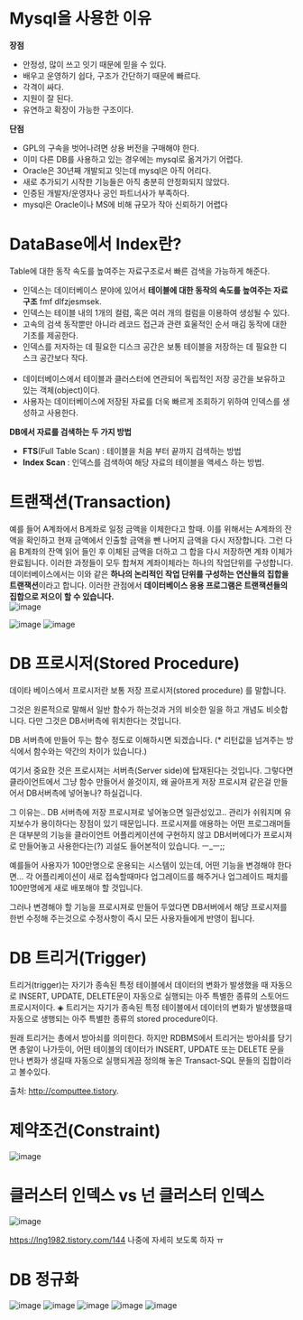 # Mysql을 사용한 이유
**장점**
- 안정성, 많이 쓰고 잇기 때문에 믿을 수 있다.
- 배우고 운영하기 쉽다, 구조가 간단하기 때문에 빠르다.
- 각격이 싸다.
- 지원이 잘 된다.
- 유연하고 확장이 가능한 구조이다.

**단점**
+ GPL의 구속을 벗어나려면 상용 버전을 구매해야 한다.
+ 이미 다른 DB를 사용하고 있는 경우에는 mysql로 옮겨가기 어렵다.
+ Oracle은 30년째 개발되고 잇는데 mysql은 아직 어리다.
+ 새로 추가되기 시작한 기능들은 아직 충분히 안정화되지 않았다.
+ 인증된 개발자/운영자나 공인 파트너사가 부족하다.
+ mysql은 Oracle이나 MS에 비해 규모가 작아 신뢰하기 어렵다


# DataBase에서 Index란?
Table에 대한 동작 속도를 높여주는 자료구조로서 빠른 검색을 가능하게 해준다.

+ 인덱스는 데이터베이스 분야에 있어서 **테이블에 대한 동작의 속도를 높여주는 자료 구조** fmf dlfzjesmsek.
+ 인덱스는 테이블 내의 1개의 컬럼, 혹은 여러 개의 컬럼을 이용하여 생성될 수 있다.
+ 고속의 검색 동작뿐만 아니라 레코드 접근과 관련 효울적인 순서 매김 동작에 대한 기초를 제공한다.
+ 인덱스를 저자하는 데 필요한 디스크 공간은 보통 테이블을 저장하는 데 필요한 디스크 공간보다 작다.
<br><br>
+ 데이터베이스에서 테이블과 클러스터에 연관되어 독립적인 저장 공간을 보유하고 있는 객체(object)이다.
+ 사용자는 데이터베이스에 저장된 자료를 더욱 빠르게 조회하기 위하여 인덱스를 생성하고 사용한다.

**DB에서 자료를 검색하는 두 가지 방법** <br>
+ **FTS**(Full Table Scan) : 테이블을 처음 부터 끝까지 검색하는 방법
+ **Index Scan** : 인덱스를 검색하여 해당 자료의 테이블을 액세스 하는 방법.

# 트랜잭션(Transaction)
예를 들어 A계좌에서 B계좌로 일정 금액을 이체한다고 할때. 이를 위해서는 A계좌의 잔액을 확인하고 현재 금액에서 인출할 금액을 뺀 나머지 금액을 다시 저장합니다. 그런 다음 B계좌의 잔액 읽어 들인 후 이체된 금액을 더하고 그 합을 다시 저장하면 계좌 이체가 완료됩니다.
이러한 과정들이 모두 합쳐져 계좌이체라는 하나의 작업단위를 구성합니다.
데이터베이스에서는 이와 같은 **하나의 논리적인 작업 단위를 구성하는 연산들의 집합을 트랜잭션**이라고 합니다.
이러한 관점에서 **데이터베이스 응용 프로그램은 트랜잭션들의 집합으로 저으이 할 수 있습니다.** <br>
![image](https://user-images.githubusercontent.com/41488792/47812984-1c510880-dd8d-11e8-9936-129c05609d32.png)

![image](https://user-images.githubusercontent.com/41488792/47813174-a00af500-dd8d-11e8-9016-e40cb3d1737a.png)
![image](https://user-images.githubusercontent.com/41488792/47813335-20c9f100-dd8e-11e8-9c6e-d0cd1f9cdf79.png)

# DB 프로시저(Stored Procedure)
데이타 베이스에서 프로시저란 보통 저장 프로시저(stored procedure)
를 말합니다.

그것은 원론적으로 말해서 일반 함수가 하는것과 거의 비슷한 일을 하고
개념도 비슷합니다. 다만 그것은 DB서버측에 위치한다는 것입니다.

DB 서버측에 만들어 두는 함수 정도로 이해하시면 되겠습니다.
(* 리턴값을 넘겨주는 방식에서 함수와는 약간의 차이가 있습니다.)

여기서 중요한 것은 프로시져는 서버측(Server side)에 탑재된다는 것입니다.
그렇다면 클라이언트에서 그냥 함수 만들어서 쓸것이지, 왜 골아프게 저장 프로시져
같은걸 만들어서 DB서버측에 넣어놓나? 하실겁니다.

그 이유는.. DB 서버측에 저장 프로시져로 넣어놓으면 일관성있고.. 관리가 쉬워지며
유지보수가 용이하다는 장점이 있기 때문입니다.
프로시져를 애용하는 어떤 프로그래머들은 대부분의 기능을 클라이언트 어플리케이션에
구현하지 않고 DB서버에다가 프로시져로 만들어놓고 사용한다는(?) 괴설도 들어본적이
있습니다. ㅡ_ㅡ;;

예를들어 사용자가 100만명으로 운용되는 시스템이 있는데, 어떤 기능을 변경해야 한다면...
각 어플리케이션이 새로 접속할때마다 업그레이드를 해주거나 업그레이드 패치를
100만명에게 새로 배포해야 할 것입니다.

그러나 변경해야 할 기능을 프로시져로 만들어 두었다면 DB서버에서 해당 프로시져를
한번 수정해 주는것으로 수정사항이 즉시 모든 사용자들에게 반영이 됩니다.

# DB 트리거(Trigger)
트리거(trigger)는 자기가 종속된 특정 테이블에서 데이터의 변화가 발생했을 때 자동으로 INSERT, UPDATE, DELETE문이 자동으로 실행되는 아주 특별한 종류의 스토어드 프로시저이다.
◈ 트리거는 자기가 종속된 특정 테이블에서 데이터의 변화가 발생했을때 자동으로 생행되는 아주 특별한 종류의 stored procedure이다.

원래 트리거는 총에서 방아쇠를 의미한다. 하지만 RDBMS에서 트리거는 방아쇠를 당기면 총알이 나가듯이, 어떤 테이블의 데이터가 INSERT, UPDATE 또는 DELETE 문을 만나 변화가 생길때 자동으로 실행되게끔 정의해 놓은 Transact-SQL 문들의 집합이라고 볼수있다. 



출처: http://computtee.tistory.

# 제약조건(Constraint)
![image](https://user-images.githubusercontent.com/41488792/47814207-625b9b80-dd90-11e8-984e-ec8439ede961.png)

# 클러스터 인덱스 vs 넌 클러스터 인덱스
![image](https://user-images.githubusercontent.com/41488792/47814554-5ae8c200-dd91-11e8-9b90-5cd5b3a15969.png)

https://lng1982.tistory.com/144
나중에 자세히 보도록 하자 ㅠ

# DB 정규화
![image](https://user-images.githubusercontent.com/41488792/48781847-347ace80-ed20-11e8-954c-75e27ff86572.png)
![image](https://user-images.githubusercontent.com/41488792/48781930-5c6a3200-ed20-11e8-9ab9-e4f10a58eb76.png)
![image](https://user-images.githubusercontent.com/41488792/48782003-83c0ff00-ed20-11e8-965b-2146b1d34a1d.png)
![image](https://user-images.githubusercontent.com/41488792/48782062-ad7a2600-ed20-11e8-8007-065b20553179.png)
![image](https://user-images.githubusercontent.com/41488792/48782079-ba971500-ed20-11e8-8320-b88f310fff3d.png)
